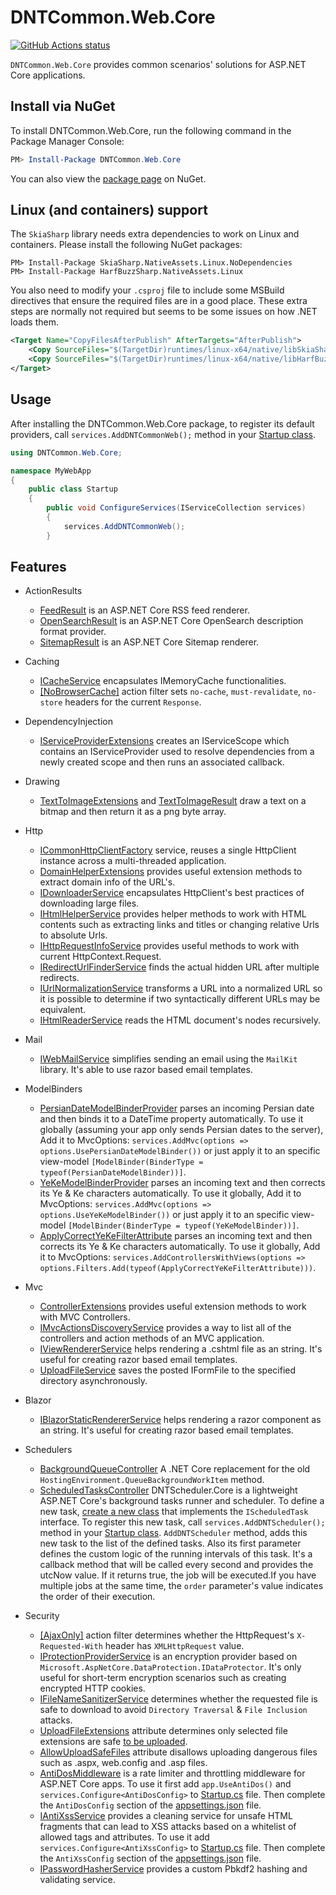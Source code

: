 # DNTCommon.Web.Core

<p align="left">
  <a href="https://github.com/VahidN/DNTCommon.Web.Core">
     <img alt="GitHub Actions status" src="https://github.com/VahidN/DNTCommon.Web.Core/workflows/.NET%20Core%20Build/badge.svg">
  </a>
</p>

`DNTCommon.Web.Core` provides common scenarios' solutions for ASP.NET Core applications.

## Install via NuGet

To install DNTCommon.Web.Core, run the following command in the Package Manager Console:

```powershell
PM> Install-Package DNTCommon.Web.Core
```

You can also view the [package page](http://www.nuget.org/packages/DNTCommon.Web.Core/) on NuGet.


## Linux (and containers) support

The `SkiaSharp` library needs extra dependencies to work on Linux and containers. Please install the following NuGet packages:

```
PM> Install-Package SkiaSharp.NativeAssets.Linux.NoDependencies
PM> Install-Package HarfBuzzSharp.NativeAssets.Linux
```

You also need to modify your `.csproj` file to include some MSBuild directives that ensure the required files are in a good place. These extra steps are normally not required but seems to be some issues on how .NET loads them.

```xml
<Target Name="CopyFilesAfterPublish" AfterTargets="AfterPublish">
    <Copy SourceFiles="$(TargetDir)runtimes/linux-x64/native/libSkiaSharp.so" DestinationFolder="$([System.IO.Path]::GetFullPath('$(PublishDir)'))/bin/" />
    <Copy SourceFiles="$(TargetDir)runtimes/linux-x64/native/libHarfBuzzSharp.so" DestinationFolder="$([System.IO.Path]::GetFullPath('$(PublishDir)'))/bin/" />    
</Target>
```


## Usage

After installing the DNTCommon.Web.Core package, to register its default providers, call `services.AddDNTCommonWeb();` method in your [Startup class](/src/DNTCommon.Web.Core.TestWebApp/Startup.cs).

```csharp
using DNTCommon.Web.Core;

namespace MyWebApp
{
    public class Startup
    {
        public void ConfigureServices(IServiceCollection services)
        {
            services.AddDNTCommonWeb();
        }
```

## Features

- ActionResults

  - [FeedResult](/src/DNTCommon.Web.Core.TestWebApp/Controllers/FeedResultController.cs) is an ASP.NET Core RSS feed renderer.
  - [OpenSearchResult](/src/DNTCommon.Web.Core.TestWebApp/Controllers/OpenSearchController.cs) is an ASP.NET Core OpenSearch description format provider.
  - [SitemapResult](/src/DNTCommon.Web.Core.TestWebApp/Controllers/SitemapResultController.cs) is an ASP.NET Core Sitemap renderer.

- Caching

  - [ICacheService](/src/DNTCommon.Web.Core.TestWebApp/Controllers/CacheServiceController.cs) encapsulates IMemoryCache functionalities.
  - [[NoBrowserCache]](/src/DNTCommon.Web.Core.TestWebApp/Controllers/CacheManagerExtentionsController.cs) action filter sets `no-cache`, `must-revalidate`, `no-store` headers for the current `Response`.

- DependencyInjection

  - [IServiceProviderExtensions](/src/DNTCommon.Web.Core/DependencyInjection/IServiceProviderExtensions.cs) creates an IServiceScope which contains an IServiceProvider used to resolve dependencies from a newly created scope and then runs an associated callback.

- Drawing

  - [TextToImageExtensions](/src/DNTCommon.Web.Core.TestWebApp/Controllers/TextToImageController.cs) and [TextToImageResult](/src/DNTCommon.Web.Core.TestWebApp/Controllers/TextToImageController.cs) draw a text on a bitmap and then return it as a png byte array.

- Http

  - [ICommonHttpClientFactory](/src/DNTCommon.Web.Core.TestWebApp/Controllers/CommonHttpClientFactoryController.cs) service, reuses a single HttpClient instance across a multi-threaded application.
  - [DomainHelperExtensions](/src/DNTCommon.Web.Core.TestWebApp/Views/DomainHelperExtensions/Index.cshtml) provides useful extension methods to extract domain info of the URL's.
  - [IDownloaderService](/src/DNTCommon.Web.Core.TestWebApp/Controllers/DownloaderServiceController.cs) encapsulates HttpClient's best practices of downloading large files.
  - [IHtmlHelperService](/src/DNTCommon.Web.Core.Tests/HtmlHelperServiceTests.cs) provides helper methods to work with HTML contents such as extracting links and titles or changing relative Urls to absolute Urls.
  - [IHttpRequestInfoService](/src/DNTCommon.Web.Core.TestWebApp/Views/HttpRequestInfo/Index.cshtml) provides useful methods to work with current HttpContext.Request.
  - [IRedirectUrlFinderService](/src/DNTCommon.Web.Core.TestWebApp/Controllers/RedirectUrlFinderServiceController.cs) finds the actual hidden URL after multiple redirects.
  - [IUrlNormalizationService](/src/DNTCommon.Web.Core.Tests/UrlNormalizationServiceTests.cs) transforms a URL into a normalized URL so it is possible to determine if two syntactically different URLs may be equivalent.
  - [IHtmlReaderService](/src/DNTCommon.Web.Core.Tests/HtmlReaderServiceTests.cs) reads the HTML document's nodes recursively.

- Mail

  - [IWebMailService](/src/DNTCommon.Web.Core.TestWebApp/Controllers/WebMailServiceController.cs) simplifies sending an email using the `MailKit` library. It's able to use razor based email templates.

- ModelBinders

  - [PersianDateModelBinderProvider](/src/DNTCommon.Web.Core.TestWebApp/Views/PersianDateModelBinder/Index.cshtml) parses an incoming Persian date and then binds it to a DateTime property automatically. To use it globally (assuming your app only sends Persian dates to the server), Add it to MvcOptions: `services.AddMvc(options => options.UsePersianDateModelBinder())` or just apply it to an specific view-model `[ModelBinder(BinderType = typeof(PersianDateModelBinder))]`.
  - [YeKeModelBinderProvider](/src/DNTCommon.Web.Core.TestWebApp/Views/YeKeModelBinder/Index.cshtml) parses an incoming text and then corrects its Ye & Ke characters automatically. To use it globally, Add it to MvcOptions: `services.AddMvc(options => options.UseYeKeModelBinder())` or just apply it to an specific view-model `[ModelBinder(BinderType = typeof(YeKeModelBinder))]`.
  - [ApplyCorrectYeKeFilterAttribute](/src/DNTCommon.Web.Core.TestWebApp/Views/YeKeModelBinder/Index.cshtml) parses an incoming text and then corrects its Ye & Ke characters automatically. To use it globally, Add it to MvcOptions: `services.AddControllersWithViews(options => options.Filters.Add(typeof(ApplyCorrectYeKeFilterAttribute)))`.


- Mvc

  - [ControllerExtensions](/src/DNTCommon.Web.Core.TestWebApp/Controllers/ControllerExtensionsController.cs) provides useful extension methods to work with MVC Controllers.
  - [IMvcActionsDiscoveryService](/src/DNTCommon.Web.Core.TestWebApp/Controllers/MvcActionsDiscoveryController.cs) provides a way to list all of the controllers and action methods of an MVC application.
  - [IViewRendererService](/src/DNTCommon.Web.Core.TestWebApp/Controllers/ViewRendererServiceController.cs) helps rendering a .cshtml file as an string. It's useful for creating razor based email templates.
  - [UploadFileService](/src/DNTCommon.Web.Core.TestWebApp/Controllers/AllowUploadSafeFilesController.cs) saves the posted IFormFile to the specified directory asynchronously.


- Blazor

  - [IBlazorStaticRendererService](/src/DNTCommon.Web.Core/Blazor/IBlazorStaticRendererService.cs) helps rendering a razor component as an string. It's useful for creating razor based email templates.


- Schedulers

  - [BackgroundQueueController](/src/DNTCommon.Web.Core.TestWebApp/Controllers/BackgroundQueueController.cs) A .NET Core replacement for the old `HostingEnvironment.QueueBackgroundWorkItem` method.
  - [ScheduledTasksController](/src/DNTCommon.Web.Core.TestWebApp/Controllers/ScheduledTasksController.cs) DNTScheduler.Core is a lightweight ASP.NET Core's background tasks runner and scheduler. To define a new task, [create a new class](/src/DNTCommon.Web.Core.TestWebApp/ScheduledTasks/) that implements the `IScheduledTask` interface. To register this new task, call `services.AddDNTScheduler();` method in your [Startup class](/src/DNTCommon.Web.Core.TestWebApp/Startup.cs). `AddDNTScheduler` method, adds this new task to the list of the defined tasks. Also its first parameter defines the custom logic of the running intervals of this task. It's a callback method that will be called every second and provides the utcNow value. If it returns true, the job will be executed.If you have multiple jobs at the same time, the `order` parameter's value indicates the order of their execution.

- Security
  - [[AjaxOnly]](/src/DNTCommon.Web.Core.TestWebApp/Controllers/AjaxExtensionsController.cs) action filter determines whether the HttpRequest's `X-Requested-With` header has `XMLHttpRequest` value.
  - [IProtectionProviderService](/src/DNTCommon.Web.Core.TestWebApp/Controllers/ProtectionProviderServiceController.cs) is an encryption provider based on `Microsoft.AspNetCore.DataProtection.IDataProtector`. It's only useful for short-term encryption scenarios such as creating encrypted HTTP cookies.
  - [IFileNameSanitizerService](/src/DNTCommon.Web.Core.TestWebApp/Controllers/FileNameSanitizerServiceController.cs) determines whether the requested file is safe to download to avoid `Directory Traversal` & `File Inclusion` attacks.
  - [UploadFileExtensions](/src/DNTCommon.Web.Core.TestWebApp/Models/UserFileViewModel.cs) attribute determines only selected file extensions are safe [to be uploaded](/src/DNTCommon.Web.Core.TestWebApp/Controllers/UploadFileExtensionsController.cs).
  - [AllowUploadSafeFiles](/src/DNTCommon.Web.Core.TestWebApp/Models/UserFileViewModel.cs) attribute disallows uploading dangerous files such as .aspx, web.config and .asp files.
  - [AntiDosMiddleware](/src/DNTCommon.Web.Core.TestWebApp/Startup.cs) is a rate limiter and throttling middleware for ASP.NET Core apps. To use it first add `app.UseAntiDos()` and `services.Configure<AntiDosConfig>` to [Startup.cs](/src/DNTCommon.Web.Core.TestWebApp/Startup.cs) file. Then complete the `AntiDosConfig` section of the [appsettings.json](/src/DNTCommon.Web.Core.TestWebApp/appsettings.json) file.
  - [IAntiXssService](/src/DNTCommon.Web.Core.TestWebApp/Controllers/AntiXssController.cs) provides a cleaning service for unsafe HTML fragments that can lead to XSS attacks based on a whitelist of allowed tags and attributes. To use it add `services.Configure<AntiXssConfig>` to [Startup.cs](/src/DNTCommon.Web.Core.TestWebApp/Startup.cs) file. Then complete the `AntiXssConfig` section of the [appsettings.json](/src/DNTCommon.Web.Core.TestWebApp/appsettings.json) file.
  - [IPasswordHasherService](src/DNTCommon.Web.Core.Tests/PasswordHasherServiceTests.cs) provides a custom Pbkdf2 hashing and validating service.

